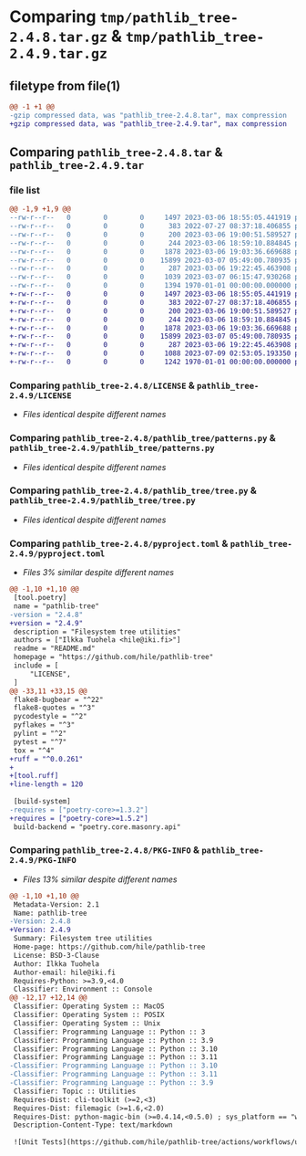 # Comparing `tmp/pathlib_tree-2.4.8.tar.gz` & `tmp/pathlib_tree-2.4.9.tar.gz`

## filetype from file(1)

```diff
@@ -1 +1 @@
-gzip compressed data, was "pathlib_tree-2.4.8.tar", max compression
+gzip compressed data, was "pathlib_tree-2.4.9.tar", max compression
```

## Comparing `pathlib_tree-2.4.8.tar` & `pathlib_tree-2.4.9.tar`

### file list

```diff
@@ -1,9 +1,9 @@
--rw-r--r--   0        0        0     1497 2023-03-06 18:55:05.441919 pathlib_tree-2.4.8/LICENSE
--rw-r--r--   0        0        0      383 2022-07-27 08:37:18.406855 pathlib_tree-2.4.8/README.md
--rw-r--r--   0        0        0      200 2023-03-06 19:00:51.589527 pathlib_tree-2.4.8/pathlib_tree/__init__.py
--rw-r--r--   0        0        0      244 2023-03-06 18:59:10.884845 pathlib_tree-2.4.8/pathlib_tree/exceptions.py
--rw-r--r--   0        0        0     1878 2023-03-06 19:03:36.669688 pathlib_tree-2.4.8/pathlib_tree/patterns.py
--rw-r--r--   0        0        0    15899 2023-03-07 05:49:00.780935 pathlib_tree-2.4.8/pathlib_tree/tree.py
--rw-r--r--   0        0        0      287 2023-03-06 19:22:45.463908 pathlib_tree-2.4.8/pathlib_tree/utils.py
--rw-r--r--   0        0        0     1039 2023-03-07 06:15:47.930268 pathlib_tree-2.4.8/pyproject.toml
--rw-r--r--   0        0        0     1394 1970-01-01 00:00:00.000000 pathlib_tree-2.4.8/PKG-INFO
+-rw-r--r--   0        0        0     1497 2023-03-06 18:55:05.441919 pathlib_tree-2.4.9/LICENSE
+-rw-r--r--   0        0        0      383 2022-07-27 08:37:18.406855 pathlib_tree-2.4.9/README.md
+-rw-r--r--   0        0        0      200 2023-03-06 19:00:51.589527 pathlib_tree-2.4.9/pathlib_tree/__init__.py
+-rw-r--r--   0        0        0      244 2023-03-06 18:59:10.884845 pathlib_tree-2.4.9/pathlib_tree/exceptions.py
+-rw-r--r--   0        0        0     1878 2023-03-06 19:03:36.669688 pathlib_tree-2.4.9/pathlib_tree/patterns.py
+-rw-r--r--   0        0        0    15899 2023-03-07 05:49:00.780935 pathlib_tree-2.4.9/pathlib_tree/tree.py
+-rw-r--r--   0        0        0      287 2023-03-06 19:22:45.463908 pathlib_tree-2.4.9/pathlib_tree/utils.py
+-rw-r--r--   0        0        0     1088 2023-07-09 02:53:05.193350 pathlib_tree-2.4.9/pyproject.toml
+-rw-r--r--   0        0        0     1242 1970-01-01 00:00:00.000000 pathlib_tree-2.4.9/PKG-INFO
```

### Comparing `pathlib_tree-2.4.8/LICENSE` & `pathlib_tree-2.4.9/LICENSE`

 * *Files identical despite different names*

### Comparing `pathlib_tree-2.4.8/pathlib_tree/patterns.py` & `pathlib_tree-2.4.9/pathlib_tree/patterns.py`

 * *Files identical despite different names*

### Comparing `pathlib_tree-2.4.8/pathlib_tree/tree.py` & `pathlib_tree-2.4.9/pathlib_tree/tree.py`

 * *Files identical despite different names*

### Comparing `pathlib_tree-2.4.8/pyproject.toml` & `pathlib_tree-2.4.9/pyproject.toml`

 * *Files 3% similar despite different names*

```diff
@@ -1,10 +1,10 @@
 [tool.poetry]
 name = "pathlib-tree"
-version = "2.4.8"
+version = "2.4.9"
 description = "Filesystem tree utilities"
 authors = ["Ilkka Tuohela <hile@iki.fi>"]
 readme = "README.md"
 homepage = "https://github.com/hile/pathlib-tree"
 include = [
     "LICENSE",
 ]
@@ -33,11 +33,15 @@
 flake8-bugbear = "^22"
 flake8-quotes = "^3"
 pycodestyle = "^2"
 pyflakes = "^3"
 pylint = "^2"
 pytest = "^7"
 tox = "^4"
+ruff = "^0.0.261"
+
+[tool.ruff]
+line-length = 120
 
 [build-system]
-requires = ["poetry-core>=1.3.2"]
+requires = ["poetry-core>=1.5.2"]
 build-backend = "poetry.core.masonry.api"
```

### Comparing `pathlib_tree-2.4.8/PKG-INFO` & `pathlib_tree-2.4.9/PKG-INFO`

 * *Files 13% similar despite different names*

```diff
@@ -1,10 +1,10 @@
 Metadata-Version: 2.1
 Name: pathlib-tree
-Version: 2.4.8
+Version: 2.4.9
 Summary: Filesystem tree utilities
 Home-page: https://github.com/hile/pathlib-tree
 License: BSD-3-Clause
 Author: Ilkka Tuohela
 Author-email: hile@iki.fi
 Requires-Python: >=3.9,<4.0
 Classifier: Environment :: Console
@@ -12,17 +12,14 @@
 Classifier: Operating System :: MacOS
 Classifier: Operating System :: POSIX
 Classifier: Operating System :: Unix
 Classifier: Programming Language :: Python :: 3
 Classifier: Programming Language :: Python :: 3.9
 Classifier: Programming Language :: Python :: 3.10
 Classifier: Programming Language :: Python :: 3.11
-Classifier: Programming Language :: Python :: 3.10
-Classifier: Programming Language :: Python :: 3.11
-Classifier: Programming Language :: Python :: 3.9
 Classifier: Topic :: Utilities
 Requires-Dist: cli-toolkit (>=2,<3)
 Requires-Dist: filemagic (>=1.6,<2.0)
 Requires-Dist: python-magic-bin (>=0.4.14,<0.5.0) ; sys_platform == "win32"
 Description-Content-Type: text/markdown
 
 ![Unit Tests](https://github.com/hile/pathlib-tree/actions/workflows/unittest.yml/badge.svg)
```

